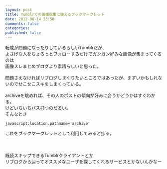 ```yaml
---
layout: post
title: Tumblrでの画像収集に使えるブックマークレット
date: 2012-06-14 23:50
comments: false
categories: 
published: false
---
```


転載が問題になったりしているらしいTumblrだが、\
よさげな人をちょろっとフォローするだけでガンガン好みな画像が集まってくるのは\
画像スレまとめブログより素晴らしいと思った。\
\
問題さえなければリブログしまくりたいところではあったが、まずいかもしれないのでせこせこスキをしまくっている。\
\
archiveを眺めれば、その人のポストの傾向が好みに合うかどうかはすぐわかる。\
けどいちいちパス打つのだるい。\
そんなとき

~~~~ {.syntax-highlight}
javascript:location.pathname='archive'
~~~~

これをブックマークレットとして利用してみると捗る。\
\
\
\
既読スキップできるTumblrクライアントとか\
リブログから辿ってオススメなユーザを探してくれるサービスとかないんかなー

